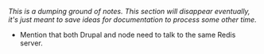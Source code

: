 _This is a dumping ground of notes. This section will disappear eventually, it's
just meant to save ideas for documentation to process some other time._

- Mention that both Drupal and node need to talk to the same Redis server.
